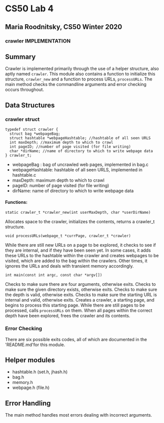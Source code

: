 # CS50 Lab 4
## Maria Roodnitsky, CS50 Winter 2020

### crawler IMPLEMENTATION 

## Summary
Crawler is implemented primarily through the use of a helper structure, also aptly named `crawler`. This module also contains a function to initialize this structure, `crawler_new` and a function to process URLs, `processURLs`. The main method checks the commandline arguments and error checking occurs throughout. 

## Data Structures

### crawler struct

```
typedef struct crawler {
  struct bag *webpageBag;
  struct hashtable *webpageHashtable; //hashtable of all seen URLS
  int maxDepth; //maximum depth to which to crawl
  int pageID; //number of page visited (for file writing)
  char *dirName; //name of directory to which to write webpage data 
} crawler_t; 

```

* webpageBag : bag of uncrawled web pages, implemented in bag.c
* webpageHashtable: hashtable of all seen URLS, implemented in hashtable.c
* maxDepth: maximum depth to which to crawl
* pageID: number of page visited (for file writing)
* dirName: name of directory to which to write webpage data 

#### Functions:  
```
static crawler_t *crawler_new(int userMaxDepth, char *userDirName)
```
Allocates space to the crawler, initializes the contents, returns a crawler_t structure.

```
void processURLs(webpage_t *currPage, crawler_t *crawler)
```
While there are still new URLs on a page to be explored, it checks to see if they are internal, and if they have been seen yet. In some cases, it adds these URLs to the hashtable within the crawler and creates webpages to be visited, which are added to the bag within the crawlers. Other times, it ignores the URLs and deals with transient memory accordingly. 
```
int main(const int argc, const char *argv[])
```
Checks to make sure there are four arguments, otherwise exits. Checks to make sure the given directory exists, otherwise exits. Checks to make sure the depth is valid, otherwise exits. Checks to make sure the starting URL is internal and valid, otherwise exits. Creates a crawler, a starting page, and begins to process this starting page. While there are still pages to be processed, calls `processURLs` on them. When all pages within the correct depth have been explored, frees the crawler and its contents. 

### Error Checking
There are six possible exits codes, all of which are documented in the 'README.md'for this module. 

## Helper modules

* hashtable.h (set.h, jhash.h)
* bag.h
* memory.h
* webpage.h (file.h)

## Error Handling
The main method handles most errors dealing with incorrect arguments. 

